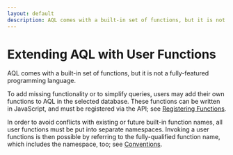 ```yaml
---
layout: default
description: AQL comes with a built-in set of functions, but it is not afully-featured programming language
---
```

Extending AQL with User Functions
=================================

AQL comes with a built-in set of functions, but it is not a
fully-featured programming language.

To add missing functionality or to simplify queries, users
may add their own functions to AQL in the selected database. 
These functions can be written in JavaScript, and must be 
registered via the API; see [Registering Functions](aql-extending-functions.html).

In order to avoid conflicts with existing or future built-in 
function names, all user functions must be put into separate
namespaces. Invoking a user functions is then possible by referring
to the fully-qualified function name, which includes the namespace,
too; see [Conventions](aql-extending-conventions.html). 
